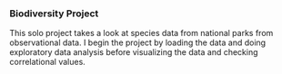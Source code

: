 ### Biodiversity Project
This solo project takes a look at species data from national parks from observational data. 
I begin the project by loading the data and doing exploratory data analysis before visualizing the data and checking correlational values.

